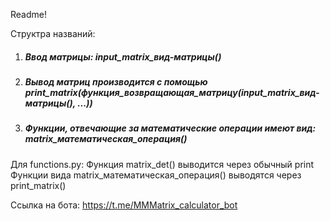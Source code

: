 Readme!

Структра названий:
1. ##### Ввод матрицы: input_matrix_вид-матрицы()
2. ##### Вывод матриц производится с помощью print_matrix(функция_возвращающая_матрицу(input_matrix_вид-матрицы(), ...))
3. ##### Функции, отвечающие за математические операции имеют вид: matrix_математическая_операция()

Для functions.py:
    Функция matrix_det() выводится через обычный print
    Функции вида matrix_математическая_операция() выводятся через print_matrix()

Ссылка на бота: <https://t.me/MMMatrix_calculator_bot>